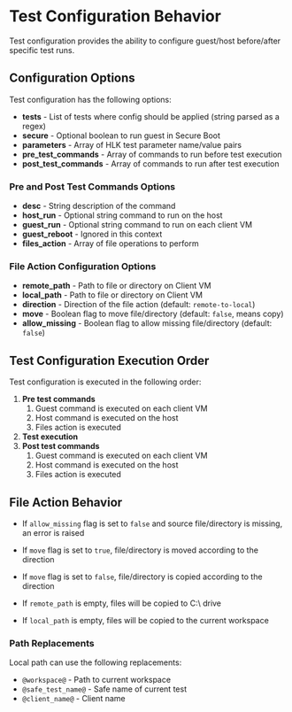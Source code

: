# Test Configuration Behavior

Test configuration provides the ability to configure guest/host before/after specific test runs.

## Configuration Options

Test configuration has the following options:

- **tests** - List of tests where config should be applied (string parsed as a regex)
- **secure** - Optional boolean to run guest in Secure Boot
- **parameters** - Array of HLK test parameter name/value pairs
- **pre_test_commands** - Array of commands to run before test execution
- **post_test_commands** - Array of commands to run after test execution

### Pre and Post Test Commands Options

- **desc** - String description of the command
- **host_run** - Optional string command to run on the host
- **guest_run** - Optional string command to run on each client VM
- **guest_reboot** - Ignored in this context
- **files_action** - Array of file operations to perform

### File Action Configuration Options

- **remote_path** - Path to file or directory on Client VM
- **local_path** - Path to file or directory on Client VM
- **direction** - Direction of the file action (default: `remote-to-local`)
- **move** - Boolean flag to move file/directory (default: `false`, means copy)
- **allow_missing** - Boolean flag to allow missing file/directory (default: `false`)

## Test Configuration Execution Order

Test configuration is executed in the following order:

1. **Pre test commands**
   1. Guest command is executed on each client VM
   2. Host command is executed on the host
   3. Files action is executed
2. **Test execution**
3. **Post test commands**
   1. Guest command is executed on each client VM
   2. Host command is executed on the host
   3. Files action is executed

## File Action Behavior

- If `allow_missing` flag is set to `false` and source file/directory is missing, an error is raised
- If `move` flag is set to `true`, file/directory is moved according to the direction
- If `move` flag is set to `false`, file/directory is copied according to the direction

- If `remote_path` is empty, files will be copied to C:\ drive
- If `local_path` is empty, files will be copied to the current workspace

### Path Replacements

Local path can use the following replacements:

- `@workspace@` - Path to current workspace
- `@safe_test_name@` - Safe name of current test
- `@client_name@` - Client name
